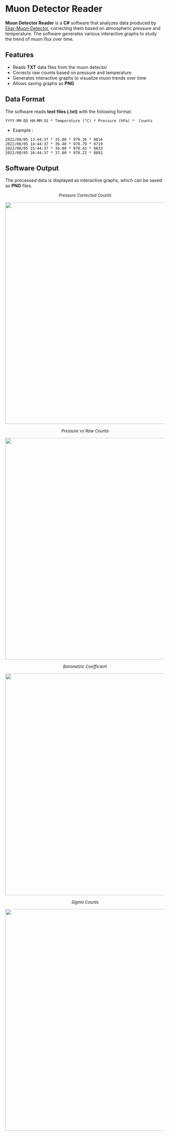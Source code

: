 # **Muon Detector Reader**  
**Muon Detector Reader** is a **C#** software that analyzes data produced by [Ekar-Muon-Detector](https://github.com/Marco-Parisi/Ekar-Muon-Detector), correcting them based on atmospheric pressure and temperature. The software generates various interactive graphs to study the trend of muon flux over time.  

## **Features**  
- Reads **TXT** data files from the muon detector  
- Corrects raw counts based on pressure and temperature  
- Generates interactive graphs to visualize muon trends over time  
- Allows saving graphs as **PNG**  

## **Data Format**  
The software reads **text files (.txt)** with the following format:  

```
YYYY-MM-DD HH:MM:SS * Temperature (°C) * Pressure (hPa) *  Counts
```
- Example :
```
2022/08/05 13:44:37 * 35.80 * 979.26 * 8816
2022/08/05 14:44:37 * 36.40 * 978.79 * 8719
2022/08/05 15:44:37 * 36.80 * 978.43 * 8833
2022/08/05 16:44:37 * 37.00 * 978.22 * 8892
```

## **Software Output**  
The processed data is displayed as interactive graphs, which can be saved as **PNG** files.  

<div>
  <p align="center">
    <font size=2><i>Pressure Corrected Counts</i></font>
  </p>
  <p align="center">
    <img src="https://github.com/user-attachments/assets/cda7324b-0e37-42cc-a00b-afe31d2528a2" width="700"/>
  </p>
</div>

<div>
  <p align="center">
    <font size=2><i>Pressure vs Raw Counts</i></font>
  </p>
  <p align="center">
    <img src="https://github.com/user-attachments/assets/3b06ba92-5800-43f9-ab18-86ef6b84d57e" width="700"/>
  </p>
</div>

<div>  
  <p align="center">
    <font size=2><i>Barometric Coefficient</i></font>
  </p>
  <p align="center">
    <img src="https://github.com/user-attachments/assets/38554c49-8a4e-4074-a828-700423eb1cf2" width="700"/>
  </p>
</div>

<div>
  <p align="center">
    <font size=2><i>Sigma Counts</i></font>
  </p>
  <p align="center">
    <img src="https://github.com/user-attachments/assets/798fad72-40cf-4afe-a0e4-0e35bc1e0d2a" width="700"/>
  </p>
</div>

